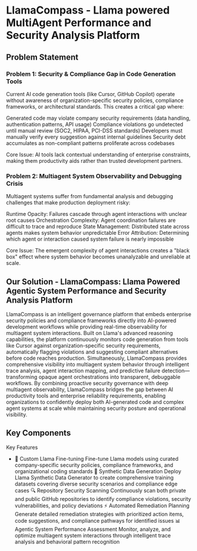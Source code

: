 # LlamaCompass - Llama powered MultiAgent Performance and Security Analysis Platform

## Problem Statement
### Problem 1: Security & Compliance Gap in Code Generation Tools
Current AI code generation tools (like Cursor, GitHub Copilot) operate without awareness of organization-specific security policies, compliance frameworks, or architectural standards. This creates a critical gap where:

Generated code may violate company security requirements (data handling, authentication patterns, API usage)
Compliance violations go undetected until manual review (SOC2, HIPAA, PCI-DSS standards)
Developers must manually verify every suggestion against internal guidelines
Security debt accumulates as non-compliant patterns proliferate across codebases

Core Issue: AI tools lack contextual understanding of enterprise constraints, making them productivity aids rather than trusted development partners.

### Problem 2: Multiagent System Observability and Debugging Crisis
Multiagent systems suffer from fundamental analysis and debugging challenges that make production deployment risky:

Runtime Opacity: Failures cascade through agent interactions with unclear root causes
Orchestration Complexity: Agent coordination failures are difficult to trace and reproduce
State Management: Distributed state across agents makes system behavior unpredictable
Error Attribution: Determining which agent or interaction caused system failure is nearly impossible

Core Issue: The emergent complexity of agent interactions creates a "black box" effect where system behavior becomes unanalyzable and unreliable at scale.

## Our Solution - LlamaCompass: Llama Powered Agentic System Performance and Security Analysis Platform
LlamaCompass is an intelligent governance platform that embeds enterprise security policies and compliance frameworks directly into AI-powered development workflows while providing real-time observability for multiagent system interactions. Built on Llama's advanced reasoning capabilities, the platform continuously monitors code generation from tools like Cursor against organization-specific security requirements, automatically flagging violations and suggesting compliant alternatives before code reaches production. Simultaneously, LlamaCompass provides comprehensive visibility into multiagent system behavior through intelligent trace analysis, agent interaction mapping, and predictive failure detection—transforming opaque agent orchestrations into transparent, debuggable workflows. By combining proactive security governance with deep multiagent observability, LlamaCompass bridges the gap between AI productivity tools and enterprise reliability requirements, enabling organizations to confidently deploy both AI-generated code and complex agent systems at scale while maintaining security posture and operational visibility.

## Key Components

Key Features
- 🔧 Custom Llama Fine-tuning
Fine-tune Llama models using curated company-specific security policies, compliance frameworks, and organizational coding standards
🔄 Synthetic Data Generation
Deploy Llama Synthetic Data Generator to create comprehensive training datasets covering diverse security scenarios and compliance edge cases
🔍 Repository Security Scanning
Continuously scan both private and public GitHub repositories to identify compliance violations, security vulnerabilities, and policy deviations
⚡ Automated Remediation Planning
Generate detailed remediation strategies with prioritized action items, code suggestions, and compliance pathways for identified issues
📊 Agentic System Performance Assessment
Monitor, analyze, and optimize multiagent system interactions through intelligent trace analysis and behavioral pattern recognition
